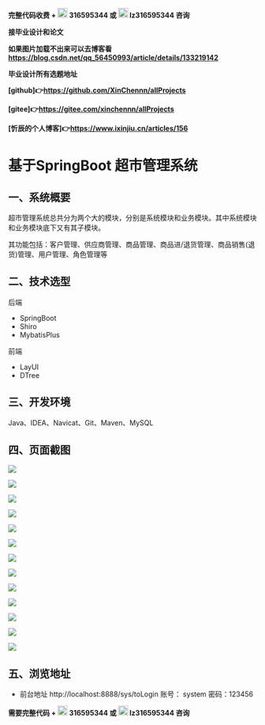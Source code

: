 **完整代码收费 +  <img src="E:/devEnvironment/IDEA_Programs/hotel/pictures/qq.svg" width="20"> 316595344     或   <img src="E:/devEnvironment/IDEA_Programs/hotel/pictures/weChat.svg" width="20"> lz316595344  咨询** 

**接毕业设计和论文**

**如果图片加载不出来可以去博客看 https://blog.csdn.net/qq_56450993/article/details/133219142**

**毕业设计所有选题地址**

**[github]👉https://github.com/XinChennn/allProjects**

**[gitee]👉https://gitee.com/xinchennn/allProjects**

**[忻辰的个人博客]👉https://www.ixinjiu.cn/articles/156**

# 基于SpringBoot 超市管理系统

## 一、系统概要
超市管理系统总共分为两个大的模块，分别是系统模块和业务模块。其中系统模块和业务模块底下又有其子模块。

其功能包括：客户管理、供应商管理、商品管理、商品进/退货管理、商品销售(退货)管理、用户管理、角色管理等

## 二、技术选型
后端

* SpringBoot
* Shiro
* MybatisPlus

前端

* LayUI
* DTree

## 三、开发环境
Java、IDEA、Navicat、Git、Maven、MySQL

## 四、页面截图

![](./pictures/img1.jpg)

![](./pictures/img2.jpg)

![](./pictures/img3.jpg)

![](./pictures/img4.jpg)

![](./pictures/img5.jpg)

![](./pictures/img6.jpg)

![](./pictures/img7.jpg)

![](./pictures/img8.jpg)

![](./pictures/img9.jpg)

![](./pictures/img10.jpg)

![](./pictures/img11.jpg)

![](./pictures/img12.jpg)

![](./pictures/img13.jpg)

## 五、浏览地址

  - 前台地址 http://localhost:8888/sys/toLogin  账号： system  密码：123456



**需要完整代码 +  <img src="E:/devEnvironment/IDEA_Programs/hotel/pictures/qq.svg" width="20"> 316595344     或   <img src="E:/devEnvironment/IDEA_Programs/hotel/pictures/weChat.svg" width="20"> lz316595344  咨询**
